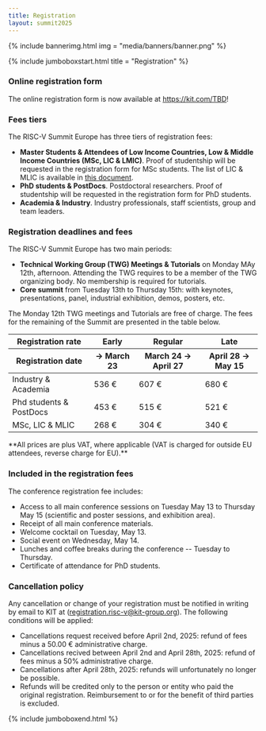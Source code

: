 ```yaml
---
title: Registration
layout: summit2025
---
```


{% include bannerimg.html 
    img = "media/banners/banner.png"
%}

{% include jumboboxstart.html 
    title = "Registration"
%}

### Online registration form

The online registration form is now available at <https://kit.com/TBD>!

### Fees tiers

The RISC-V Summit Europe has three tiers of registration fees:

 - **Master Students & Attendees of Low Income Countries, Low & Middle
   Income Countries (MSc, LIC & LMIC)**. Proof of studentship will be
   requested in the registration form for MSc students. The list of
   LIC & MLIC is available in [this
   document](media/pdf/lic-mlic.pdf).
 - **PhD students & PostDocs**. Postdoctoral researchers. Proof of
   studentship will be requested in the registration form for PhD
   students.
 - **Academia & Industry**. Industry professionals, staff scientists,
   group and team leaders.

### Registration deadlines and fees

The RISC-V Summit Europe has two main periods:

 - **Technical Working Group (TWG) Meetings & Tutorials** on Monday
   MAy 12th, afternoon. Attending the TWG requires to be a member of
   the TWG organizing body. No membership is required for tutorials.
 - **Core summit** from Tuesday 13th to Thursday 15th: with keynotes,
   presentations, panel, industrial exhibition, demos, posters, etc.

The Monday 12th TWG meetings and Tutorials are free of charge. The
fees for the remaining of the Summit are presented in the table below.

<table class="riscv-sy">
  <thead>
    <tr>
      <th>Registration rate</th>
      <th >Early</th>
      <th >Regular</th>
      <th >Late</th>
    </tr>
    <tr>
      <th>Registration date</th>
      <th >&rarr; March 23</th>
      <th >March 24 &rarr; April 27</th>
      <th >April 28 &rarr; May 15</th>
    </tr>
  </thead>
  <tbody>
    <tr>
      <td>Industry & Academia</td>
      <td>536 €</td>
      <td>607 €</td>
      <td>680 €</td>
    </tr>
    <tr>
      <td>Phd students & PostDocs</td>
      <td>453 €</td>
      <td>515 €</td>
      <td>521 €</td>
    </tr>
    <tr>
      <td>MSc, LIC & MLIC</td>
      <td>268 €</td>
      <td>304 €</td>
      <td>340 €</td>
    </tr>
  </tbody>
</table>
**All prices are plus VAT, where applicable (VAT is charged for
outside EU attendees, reverse charge for EU).**

### Included in the registration fees

The conference registration fee includes:

 - Access to all main conference sessions on Tuesday May 13 to
   Thursday May 15 (scientific and poster sessions, and exhibition
   area).
 - Receipt of all main conference materials.
 - Welcome cocktail on Tuesday, May 13.
 - Social event on Wednesday, May 14.
 - Lunches and coffee breaks during the conference -- Tuesday to
   Thursday.
 - Certificate of attendance for PhD students.

### Cancellation policy

Any cancellation or change of your registration must be notified in
writing by email to KIT at
([registration.risc-v@kit-group.org](mailto:registration.risc-v@kit-group.org)). The
following conditions will be applied:

- Cancellations request received before April 2nd, 2025: refund of
  fees minus a 50.00 € administrative charge.
- Cancellations recived between April 2nd and April 28th, 2025: refund
  of fees minus a 50% administrative charge.
- Cancellations after April 28th, 2025: refunds will unfortunately no
  longer be possible.
- Refunds will be credited only to the person or entity who paid the
  original registration. Reimbursement to or for the benefit of third
  parties is excluded.

{% include jumboboxend.html %}

